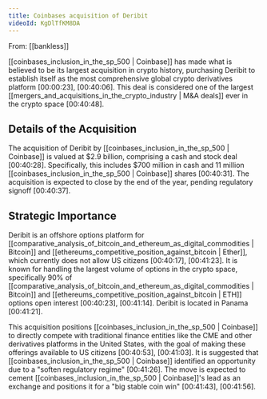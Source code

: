 ```yaml
---
title: Coinbases acquisition of Deribit
videoId: KgDlTfKM8DA
---
```


From: [[bankless]] <br/> 

[[coinbases_inclusion_in_the_sp_500 | Coinbase]] has made what is believed to be its largest acquisition in crypto history, purchasing Deribit to establish itself as the most comprehensive global crypto derivatives platform <a class="yt-timestamp" data-t="00:00:23">[00:00:23]</a>, <a class="yt-timestamp" data-t="00:40:06">[00:40:06]</a>. This deal is considered one of the largest [[mergers_and_acquisitions_in_the_crypto_industry | M&A deals]] ever in the crypto space <a class="yt-timestamp" data-t="00:40:48">[00:40:48]</a>.

## Details of the Acquisition

The acquisition of Deribit by [[coinbases_inclusion_in_the_sp_500 | Coinbase]] is valued at $2.9 billion, comprising a cash and stock deal <a class="yt-timestamp" data-t="00:40:28">[00:40:28]</a>. Specifically, this includes $700 million in cash and 11 million [[coinbases_inclusion_in_the_sp_500 | Coinbase]] shares <a class="yt-timestamp" data-t="00:40:31">[00:40:31]</a>. The acquisition is expected to close by the end of the year, pending regulatory signoff <a class="yt-timestamp" data-t="00:40:37">[00:40:37]</a>.

## Strategic Importance

Deribit is an offshore options platform for [[comparative_analysis_of_bitcoin_and_ethereum_as_digital_commodities | Bitcoin]] and [[ethereums_competitive_position_against_bitcoin | Ether]], which currently does not allow US citizens <a class="yt-timestamp" data-t="00:40:17">[00:40:17]</a>, <a class="yt-timestamp" data-t="00:41:23">[00:41:23]</a>. It is known for handling the largest volume of options in the crypto space, specifically 90% of [[comparative_analysis_of_bitcoin_and_ethereum_as_digital_commodities | Bitcoin]] and [[ethereums_competitive_position_against_bitcoin | ETH]] options open interest <a class="yt-timestamp" data-t="00:40:23">[00:40:23]</a>, <a class="yt-timestamp" data-t="00:41:14">[00:41:14]</a>. Deribit is located in Panama <a class="yt-timestamp" data-t="00:41:21">[00:41:21]</a>.

This acquisition positions [[coinbases_inclusion_in_the_sp_500 | Coinbase]] to directly compete with traditional finance entities like the CME and other derivatives platforms in the United States, with the goal of making these offerings available to US citizens <a class="yt-timestamp" data-t="00:40:53">[00:40:53]</a>, <a class="yt-timestamp" data-t="00:41:03">[00:41:03]</a>. It is suggested that [[coinbases_inclusion_in_the_sp_500 | Coinbase]] identified an opportunity due to a "soften regulatory regime" <a class="yt-timestamp" data-t="00:41:26">[00:41:26]</a>. The move is expected to cement [[coinbases_inclusion_in_the_sp_500 | Coinbase]]'s lead as an exchange and positions it for a "big stable coin win" <a class="yt-timestamp" data-t="00:41:43">[00:41:43]</a>, <a class="yt-timestamp" data-t="00:41:56">[00:41:56]</a>.